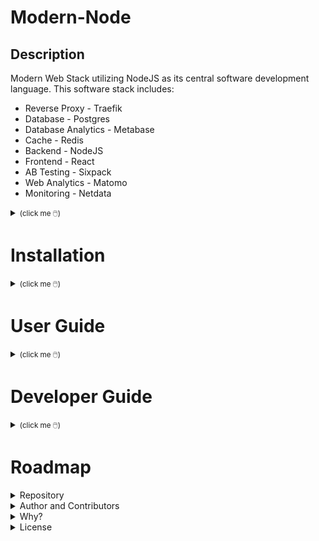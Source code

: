 # Modern-Node

## Description

Modern Web Stack utilizing NodeJS as its central software development language. This software stack includes:

- Reverse Proxy - Traefik
- Database - Postgres
- Database Analytics - Metabase
- Cache - Redis
- Backend - NodeJS
- Frontend - React
- AB Testing - Sixpack
- Web Analytics - Matomo
- Monitoring - Netdata

<details><summary><small>(click me 🖱️)</small><h1>Installation</h1></summary>
<p>

```
How to install this.
```

Complete your Modern-Development setup here: https://github.com/mstraughan86/modern-development

In the command line, type:
```
git clone https://github.com/mstraughan86/modern-node.git
cd modern-node
make build
```
</p></details>

<details><summary><small>(click me 🖱️)</small><h1>User Guide</h1></summary>
<p>

```
How to use this.
```

In the command line, type:
```
make start
make help
```
</p></details>

<details><summary><small>(click me 🖱️)</small><h1>Developer Guide</h1></summary>
<p>

```
How to develop this.
```

In the command line, type:
```
make dev
```

To stop development, type:
```
make stop
```

You must also close out of VSCode, Firefox and close out of the terminal to finish shutting down the development environment.
</p></details>


<details><summary><small>(click me 🖱️)</small><h1>Roadmap</h1></summary>
<p>

```
Where this project should go; the "Wishlist".
```
</p></details>

<details><summary>Repository</summary>

```
https://github.com/mstraughan86/modern-node
```
</details>

<details><summary>Author and Contributors</summary>

```
Michael Straughan
```
</details>

<details><summary>Why?</summary>

```
Financial independence to pursue my true life goals.
```
</details>

<details><summary>License</summary>

```
Proprietary Code written by Michael Straughan.
```
</details>